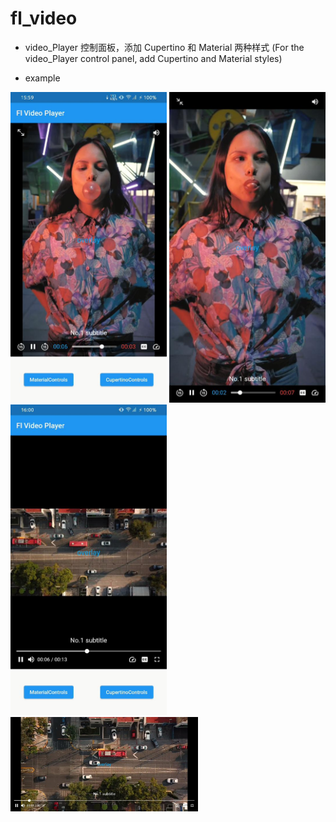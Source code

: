 # fl_video

- video_Player 控制面板，添加 Cupertino 和 Material 两种样式 (For the video_Player control panel, add Cupertino
  and Material styles)

- example

<img src="https://github.com/Wayaer/fl_video/blob/main/assets/cupertino.jpg" width="250px">
<img src="https://github.com/Wayaer/fl_video/blob/main/assets/cupertino_full.jpg" width="250px">
<img src="https://github.com/Wayaer/fl_video/blob/main/assets/material.jpg" width="250px">
<img src="https://github.com/Wayaer/fl_video/blob/main/assets/material_full.jpg" width="300px">
